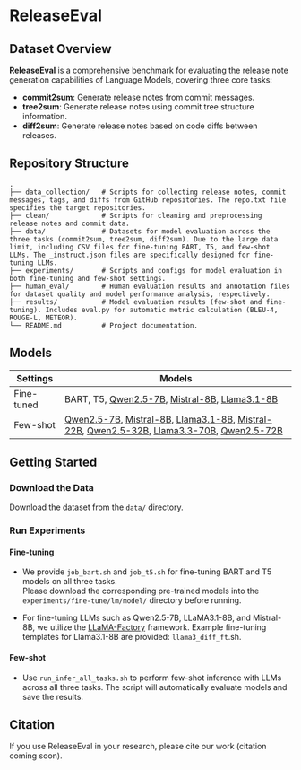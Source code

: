 # ReleaseEval

## Dataset Overview

**ReleaseEval** is a comprehensive benchmark for evaluating the release note generation capabilities of Language Models, covering three core tasks:

- **commit2sum**: Generate release notes from commit messages.
- **tree2sum**: Generate release notes using commit tree structure information.
- **diff2sum**: Generate release notes based on code diffs between releases.

## Repository Structure

```
.
├── data_collection/   # Scripts for collecting release notes, commit messages, tags, and diffs from GitHub repositories. The repo.txt file specifies the target repositories.
├── clean/             # Scripts for cleaning and preprocessing release notes and commit data.
├── data/              # Datasets for model evaluation across the three tasks (commit2sum, tree2sum, diff2sum). Due to the large data limit, including CSV files for fine-tuning BART, T5, and few-shot LLMs. The _instruct.json files are specifically designed for fine-tuning LLMs.
├── experiments/       # Scripts and configs for model evaluation in both fine-tuning and few-shot settings.
├── human_eval/        # Human evaluation results and annotation files for dataset quality and model performance analysis, respectively.
├── results/           # Model evaluation results (few-shot and fine-tuning). Includes eval.py for automatic metric calculation (BLEU-4, ROUGE-L, METEOR).
└── README.md          # Project documentation.
```

## Models


|  Settings   | Models |
|--------------|--------|
| Fine-tuned   | BART, T5, [Qwen2.5-7B](https://huggingface.co/Qwen/Qwen2.5-7B-Instruct), [Mistral-8B](https://huggingface.co/mistralai/Mistral-8B-Instruct-2410), [Llama3.1-8B](https://huggingface.co/meta-llama/Llama-3.1-8B-Instruct) |
| Few-shot     | [Qwen2.5-7B](https://huggingface.co/Qwen/Qwen2.5-7B-Instruct), [Mistral-8B](https://huggingface.co/mistralai/Mistral-8B-Instruct-2410), [Llama3.1-8B](https://huggingface.co/meta-llama/Llama-3.1-8B-Instruct), [Mistral-22B](https://huggingface.co/mistralai/Mistral-Small-Instruct-2409), [Qwen2.5-32B](https://huggingface.co/Qwen/Qwen2.5-32B-Instruct), [Llama3.3-70B](https://huggingface.co/meta-llama/Llama-3.3-70B-Instruct), [Qwen2.5-72B](https://huggingface.co/Qwen/Qwen2.5-72B-Instruct) |


## Getting Started

### Download the Data

Download the dataset from the `data/` directory.  

### Run Experiments

#### Fine-tuning

- We provide `job_bart.sh` and `job_t5.sh` for fine-tuning BART and T5 models on all three tasks.  
  Please download the corresponding pre-trained models into the `experiments/fine-tune/lm/model/` directory before running.
  
- For fine-tuning LLMs such as Qwen2.5-7B, LLaMA3.1-8B, and Mistral-8B, we utilize the [LLaMA-Factory](https://github.com/hiyouga/LLaMA-Factory) framework.
  Example fine-tuning templates for Llama3.1-8B are provided: `llama3_diff_ft`.sh.
  
#### Few-shot

- Use `run_infer_all_tasks.sh` to perform few-shot inference with LLMs across all three tasks.
  The script will automatically evaluate models and save the results.


## Citation

If you use ReleaseEval in your research, please cite our work (citation coming soon).
